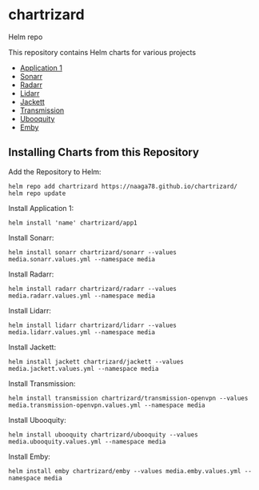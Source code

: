 # chartrizard
Helm repo

This repository contains Helm charts for various projects

* [Application 1](charts/app1/)
* [Sonarr](charts/sonarr/)
* [Radarr](charts/radarr/)
* [Lidarr](charts/lidarr/)
* [Jackett](charts/jackett/)
* [Transmission](charts/transmission-openvpn/)
* [Ubooquity](charts/ubooquity/)
* [Emby](charts/emby/)


## Installing Charts from this Repository

Add the Repository to Helm:

    helm repo add chartrizard https://naaga78.github.io/chartrizard/
    helm repo update

Install Application 1:

    helm install 'name' chartrizard/app1 

Install Sonarr:

    helm install sonarr chartrizard/sonarr --values media.sonarr.values.yml --namespace media

Install Radarr:

    helm install radarr chartrizard/radarr --values media.radarr.values.yml --namespace media

Install Lidarr:

    helm install lidarr chartrizard/lidarr --values media.lidarr.values.yml --namespace media

Install Jackett:

    helm install jackett chartrizard/jackett --values media.jackett.values.yml --namespace media

Install Transmission:

    helm install transmission chartrizard/transmission-openvpn --values media.transmission-openvpn.values.yml --namespace media

Install Ubooquity:

    helm install ubooquity chartrizard/ubooquity --values media.ubooquity.values.yml --namespace media

Install Emby:

    helm install emby chartrizard/emby --values media.emby.values.yml --namespace media
